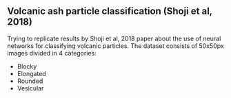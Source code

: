 ## Volcanic ash particle classification (Shoji et al, 2018)


Trying to replicate results by Shoji et al, 2018 paper about the use of neural networks for classifying volcanic particles. The dataset consists of 50x50px images divided in 4 categories:

- Blocky
- Elongated
- Rounded
- Vesicular


